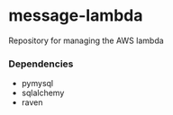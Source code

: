 # message-lambda
Repository for managing the AWS lambda

### Dependencies

- pymysql
- sqlalchemy
- raven
